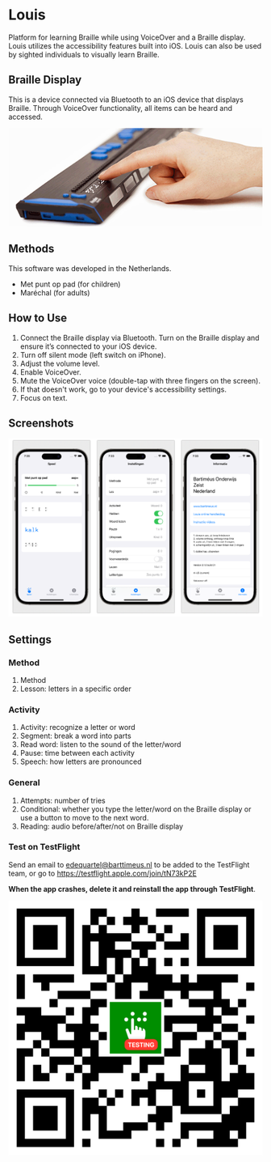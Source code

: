 # Louis


Platform for learning Braille while using VoiceOver and a Braille display. Louis utilizes the accessibility features built into iOS. Louis can also be used by sighted individuals to visually learn Braille.

## Braille Display
This is a device connected via Bluetooth to an iOS device that displays Braille. Through VoiceOver functionality, all items can be heard and accessed.

![Braille Display](screenshots/brailledisplay.png)

## Methods
This software was developed in the Netherlands.

* Met punt op pad (for children)
* Maréchal (for adults)

<!--
## Localization
Methods are stored on a server. Therefore, they can easily be modified or added when needed. The audio files must be downloaded once. During installation, English or Dutch files are downloaded.
-->

## How to Use
1. Connect the Braille display via Bluetooth. Turn on the Braille display and ensure it’s connected to your iOS device.
2. Turn off silent mode (left switch on iPhone).
3. Adjust the volume level.
4. Enable VoiceOver.
5. Mute the VoiceOver voice (double-tap with three fingers on the screen).
6. If that doesn't work, go to your device's accessibility settings. 
7. Focus on text.

## Screenshots
![App Screenshots](screenshots/screenshot.png)

<!--
## Video
[Overview Video](https://vimeo.com/810543898)
-->

## Settings

### Method
1. Method
2. Lesson: letters in a specific order

### Activity
1. Activity: recognize a letter or word
2. Segment: break a word into parts
3. Read word: listen to the sound of the letter/word
4. Pause: time between each activity
5. Speech: how letters are pronounced

### General

1. Attempts: number of tries
2. Conditional: whether you type the letter/word on the Braille display or use a button to move to the next word.
3. Reading: audio before/after/not on Braille display

<!--
### Louis Website
![QR Code](screenshots/louisweb.png)
-->

### Test on TestFlight

Send an email to edequartel@barttimeus.nl to be added to the TestFlight team, or go to https://testflight.apple.com/join/tN73kP2E

**When the app crashes, delete it and reinstall the app through TestFlight**.

![QR Code TestFligth](louis-testflight.png)

<!--
### VoiceOver and iPhone

Want to know more about operating your iPhone with a Braille display? Visit:  
[VoiceOver Explanation](https://edequartel.github.io/ict4vip/voiceover.html)
-->

<!--
## Localization

If you’re interested in Louis and want to localize it to your language, you will need:

1. **audio files** with spoken words,
2. files for individual characters and symbols,
3. a **method** for learning Braille (the order in which Braille is taught)
-->